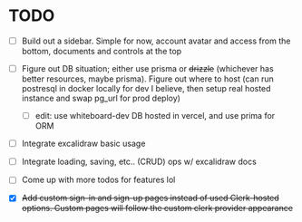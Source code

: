 # TODO

- [ ] Build out a sidebar. Simple for now, account avatar and access from the bottom, documents and controls at the top
- [ ] Figure out DB situation; either use prisma or ~~drizzle~~ (whichever has better resources, maybe prisma). Figure out where to host (can run postresql in docker locally for dev I believe, then setup real hosted instance and swap pg_url for prod deploy)
  - [ ] edit: use whiteboard-dev DB hosted in vercel, and use prima for ORM
- [ ] Integrate excalidraw basic usage
- [ ] Integrate loading, saving, etc.. (CRUD) ops w/ excalidraw docs
- [ ] Come up with more todos for features lol

- [x] ~~Add custom sign-in and sign-up pages instead of used Clerk-hosted options. Custom pages will follow the custom clerk provider appearance~~
